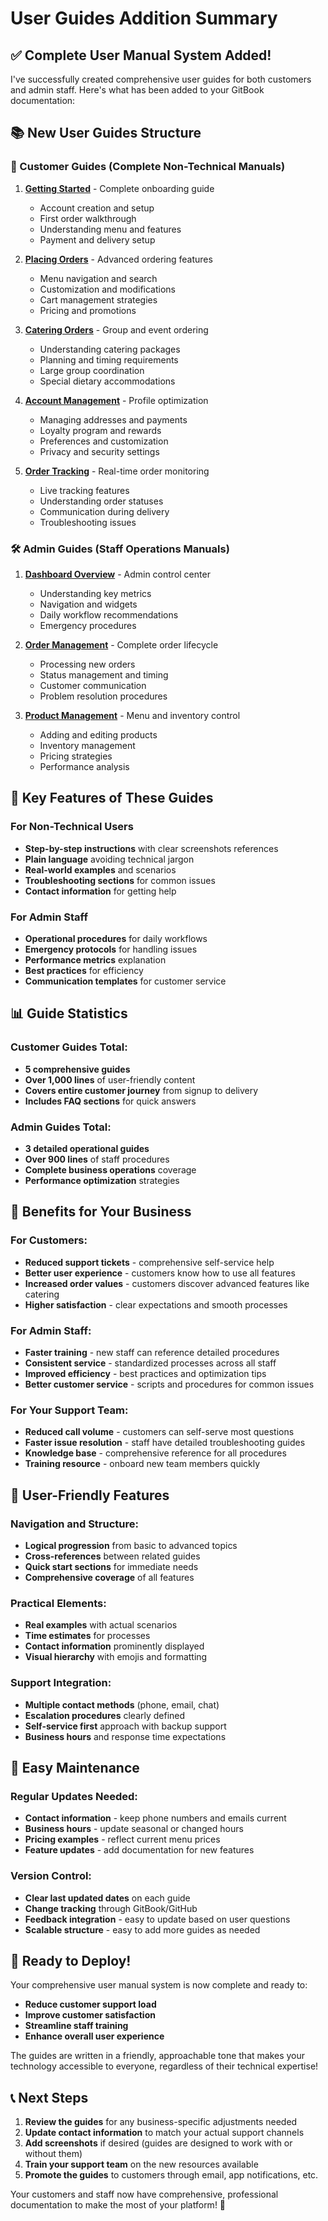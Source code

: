 # User Guides Addition Summary

## ✅ Complete User Manual System Added!

I've successfully created comprehensive user guides for both customers and admin staff. Here's what has been added to your GitBook documentation:

## 📚 New User Guides Structure

### 👥 Customer Guides (Complete Non-Technical Manuals)
1. **[Getting Started](customer/getting-started.md)** - Complete onboarding guide
   - Account creation and setup
   - First order walkthrough  
   - Understanding menu and features
   - Payment and delivery setup

2. **[Placing Orders](customer/placing-orders.md)** - Advanced ordering features
   - Menu navigation and search
   - Customization and modifications
   - Cart management strategies
   - Pricing and promotions

3. **[Catering Orders](customer/catering-orders.md)** - Group and event ordering
   - Understanding catering packages
   - Planning and timing requirements
   - Large group coordination
   - Special dietary accommodations

4. **[Account Management](customer/account-management.md)** - Profile optimization
   - Managing addresses and payments
   - Loyalty program and rewards
   - Preferences and customization
   - Privacy and security settings

5. **[Order Tracking](customer/order-tracking.md)** - Real-time order monitoring
   - Live tracking features
   - Understanding order statuses
   - Communication during delivery
   - Troubleshooting issues

### 🛠️ Admin Guides (Staff Operations Manuals)
1. **[Dashboard Overview](admin/dashboard-overview.md)** - Admin control center
   - Understanding key metrics
   - Navigation and widgets
   - Daily workflow recommendations
   - Emergency procedures

2. **[Order Management](admin/order-management.md)** - Complete order lifecycle
   - Processing new orders
   - Status management and timing
   - Customer communication
   - Problem resolution procedures

3. **[Product Management](admin/product-management.md)** - Menu and inventory control
   - Adding and editing products
   - Inventory management
   - Pricing strategies
   - Performance analysis

## 🎯 Key Features of These Guides

### For Non-Technical Users
- **Step-by-step instructions** with clear screenshots references
- **Plain language** avoiding technical jargon
- **Real-world examples** and scenarios
- **Troubleshooting sections** for common issues
- **Contact information** for getting help

### For Admin Staff
- **Operational procedures** for daily workflows
- **Emergency protocols** for handling issues
- **Performance metrics** explanation
- **Best practices** for efficiency
- **Communication templates** for customer service

## 📊 Guide Statistics

### Customer Guides Total:
- **5 comprehensive guides**
- **Over 1,000 lines** of user-friendly content
- **Covers entire customer journey** from signup to delivery
- **Includes FAQ sections** for quick answers

### Admin Guides Total:
- **3 detailed operational guides**
- **Over 900 lines** of staff procedures
- **Complete business operations** coverage
- **Performance optimization** strategies

## 🚀 Benefits for Your Business

### For Customers:
- **Reduced support tickets** - comprehensive self-service help
- **Better user experience** - customers know how to use all features
- **Increased order values** - customers discover advanced features like catering
- **Higher satisfaction** - clear expectations and smooth processes

### For Admin Staff:
- **Faster training** - new staff can reference detailed procedures
- **Consistent service** - standardized processes across all staff
- **Improved efficiency** - best practices and optimization tips
- **Better customer service** - scripts and procedures for common issues

### For Your Support Team:
- **Reduced call volume** - customers can self-serve most questions
- **Faster issue resolution** - staff have detailed troubleshooting guides
- **Knowledge base** - comprehensive reference for all procedures
- **Training resource** - onboard new team members quickly

## 📱 User-Friendly Features

### Navigation and Structure:
- **Logical progression** from basic to advanced topics
- **Cross-references** between related guides
- **Quick start sections** for immediate needs
- **Comprehensive coverage** of all features

### Practical Elements:
- **Real examples** with actual scenarios
- **Time estimates** for processes
- **Contact information** prominently displayed
- **Visual hierarchy** with emojis and formatting

### Support Integration:
- **Multiple contact methods** (phone, email, chat)
- **Escalation procedures** clearly defined
- **Self-service first** approach with backup support
- **Business hours** and response time expectations

## 🔄 Easy Maintenance

### Regular Updates Needed:
- **Contact information** - keep phone numbers and emails current
- **Business hours** - update seasonal or changed hours
- **Pricing examples** - reflect current menu prices
- **Feature updates** - add documentation for new features

### Version Control:
- **Clear last updated dates** on each guide
- **Change tracking** through GitBook/GitHub
- **Feedback integration** - easy to update based on user questions
- **Scalable structure** - easy to add more guides as needed

## 🎉 Ready to Deploy!

Your comprehensive user manual system is now complete and ready to:
- **Reduce customer support load**
- **Improve customer satisfaction**
- **Streamline staff training**
- **Enhance overall user experience**

The guides are written in a friendly, approachable tone that makes your technology accessible to everyone, regardless of their technical expertise!

## 📞 Next Steps

1. **Review the guides** for any business-specific adjustments needed
2. **Update contact information** to match your actual support channels
3. **Add screenshots** if desired (guides are designed to work with or without them)
4. **Train your support team** on the new resources available
5. **Promote the guides** to customers through email, app notifications, etc.

Your customers and staff now have comprehensive, professional documentation to make the most of your platform! 🌟
